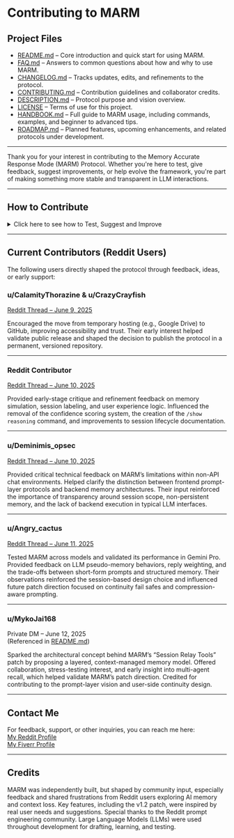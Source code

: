 # Contributing to MARM

## Project Files

- [README.md](README.md) – Core introduction and quick start for using MARM.  
- [FAQ.md](FAQ.md) – Answers to common questions about how and why to use MARM.  
- [CHANGELOG.md](CHANGELOG.md) – Tracks updates, edits, and refinements to the protocol.  
- [CONTRIBUTING.md](CONTRIBUTING.md) – Contribution guidelines and collaborator credits.  
- [DESCRIPTION.md](DESCRIPTION.md) – Protocol purpose and vision overview.  
- [LICENSE](LICENSE) – Terms of use for this project.
- [HANDBOOK.md](HANDBOOK.md) – Full guide to MARM usage, including commands, examples, and beginner to advanced tips.
- [ROADMAP.md](ROADMAP.md) – Planned features, upcoming enhancements, and related protocols under development.

---

Thank you for your interest in contributing to the Memory Accurate Response Mode (MARM) Protocol. Whether you're here to test, give feedback, suggest improvements, or help evolve the framework, you're part of making something more stable and transparent in LLM interactions.

---

## How to Contribute
<details>
<summary>Click here to see how to Test, Suggest and Improve</summary>

### Test the Protocol
Run MARM through your own workflows using `/log`, `/compile`, and reseed blocks.  
Report any drift, breakdowns, or UX issues. Especially across different LLMs like ChatGPT, Gemini, Claude, or Perplexity.

### Suggest Enhancements
If you’ve identified friction points, architectural gaps, or ways to simplify the prompt layer, open a GitHub issue (or DM directly if we're already connected).

### Improve Documentation
You can submit typo fixes, restructure guides, or help clarify edge-case behaviors.

### Developer Support (Optional)
If you have Python, JSON, or LLM toolchain experience and want to help convert MARM into a working tool or plugin, reach out. I'm looking to move from protocol to product in future phases.
</details>

---

## Current Contributors (Reddit Users)

The following users directly shaped the protocol through feedback, ideas, or early support:
 
### u/CalamityThorazine & u/CrazyCrayfish  
[Reddit Thread – June 9, 2025](https://www.reddit.com/r/PromptEngineering/comments/1l7jtpn/i_analyzed_150_real_ai_complaints_then_built_a/)

Encouraged the move from temporary hosting (e.g., Google Drive) to GitHub, improving accessibility and trust. Their early interest helped validate public release and shaped the decision to publish the protocol in a permanent, versioned repository.

---

### Reddit Contributor  
[Reddit Thread – June 10, 2025](https://www.reddit.com/r/PromptEngineering/comments/1l7jtpn/i_analyzed_150_real_ai_complaints_then_built_a/)

Provided early-stage critique and refinement feedback on memory simulation, session labeling, and user experience logic. Influenced the removal of the confidence scoring system, the creation of the `/show reasoning` command, and improvements to session lifecycle documentation.

---

### u/Deminimis_opsec
[Reddit Thread – June 10, 2025](https://www.reddit.com/r/PromptEngineering/comments/1l7jtpn/i_analyzed_150_real_ai_complaints_then_built_a/)

Provided critical technical feedback on MARM’s limitations within non-API chat environments. Helped clarify the distinction between frontend prompt-layer protocols and backend memory architectures. Their input reinforced the importance of transparency around session scope, non-persistent memory, and the lack of backend execution in typical LLM interfaces.

---

### u/Angry_cactus 
[Reddit Thread – June 11, 2025](https://www.reddit.com/r/PromptEngineering/comments/1l7jtpn/i_analyzed_150_real_ai_complaints_then_built_a/)

Tested MARM across models and validated its performance in Gemini Pro. Provided feedback on LLM pseudo-memory behaviors, reply weighting, and the trade-offs between short-form prompts and structured memory. Their observations reinforced the session-based design choice and influenced future patch direction focused on continuity fail safes and compression-aware prompting.

---

### u/MykoJai168  
Private DM – June 12, 2025  
(Referenced in [README.md](README.md))

Sparked the architectural concept behind MARM’s “Session Relay Tools” patch by proposing a layered, context-managed memory model. Offered collaboration, stress-testing interest, and early insight into multi-agent recall, which helped validate MARM’s patch direction. Credited for contributing to the prompt-layer vision and user-side continuity design.

---

## Contact Me 

For feedback, support, or other inquiries, you can reach me here:  
[My Reddit Profile](https://www.reddit.com/user/Alone-Biscotti6145)  
[My Fiverr Profile](https://www.fiverr.com/s/WEXLdBl)  

---

## Credits  

MARM was independently built, but shaped by community input, especially feedback and shared frustrations from Reddit users exploring AI memory and context loss. Key features, including the v1.2 patch, were inspired by real user needs and suggestions. Special thanks to the Reddit prompt engineering community. Large Language Models (LLMs) were used throughout development for drafting, learning, and testing.
